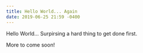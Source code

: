 ```yaml
---
title: Hello World... Again
date: 2019-06-25 21:59 -0400
---
```


Hello World… Surpirsing a hard thing to get done first.

More to come soon!

